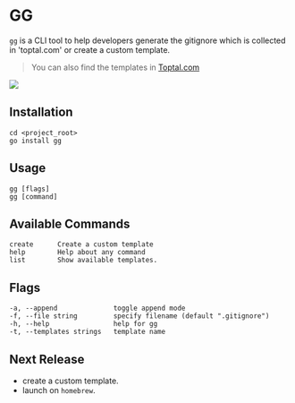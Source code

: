 # GG

`gg` is a CLI tool to help developers generate the gitignore which is collected in 'toptal.com' or create a custom template.

> You can also find the templates in [Toptal.com]([https://](https://www.toptal.com/))

![](https://i.imgur.com/LGr3Srr.png)

## Installation

```shell
cd <project_root>
go install gg
```

## Usage

```shell
gg [flags]
gg [command]
```

## Available Commands

```shell
create      Create a custom template
help        Help about any command
list        Show available templates.
```

## Flags

```shell
-a, --append              toggle append mode
-f, --file string         specify filename (default ".gitignore")
-h, --help                help for gg
-t, --templates strings   template name
```

## Next Release

- create a custom template.
- launch on `homebrew`.
